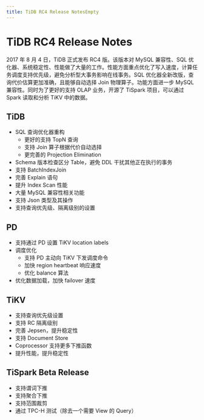 ```yaml
---
title: TiDB RC4 Release NotesEmpty
---
```


# TiDB RC4 Release Notes

2017 年 8 月 4 日，TiDB 正式发布 RC4 版。该版本对 MySQL 兼容性、SQL 优化器、系统稳定性、性能做了大量的工作。性能方面重点优化了写入速度，计算任务调度支持优先级，避免分析型大事务影响在线事务。SQL 优化器全新改版，查询代价估算更加准确，且能够自动选择 Join 物理算子。功能方面进一步 MySQL 兼容性。同时为了更好的支持 OLAP 业务，开源了 TiSpark 项目，可以通过 Spark 读取和分析 TiKV 中的数据。

## TiDB

+ SQL 查询优化器重构
    - 更好的支持 TopN 查询
    - 支持 Join 算子根据代价自动选择
    - 更完善的 Projection Elimination
+ Schema 版本检查区分 Table，避免 DDL 干扰其他正在执行的事务
+ 支持 BatchIndexJoin
+ 完善 Explain 语句
+ 提升 Index Scan 性能
+ 大量 MySQL 兼容性相关功能
+ 支持 Json 类型及其操作
+ 支持查询优先级、隔离级别的设置

## PD

+ 支持通过 PD 设置 TiKV location labels
+ 调度优化
    - 支持 PD 主动向 TiKV 下发调度命令
    - 加快 region heartbeat 响应速度
    - 优化 balance 算法
+ 优化数据加载，加快 failover 速度

## TiKV

+ 支持查询优先级设置
+ 支持 RC 隔离级别
+ 完善 Jepsen，提升稳定性
+ 支持 Document Store
+ Coprocessor 支持更多下推函数
+ 提升性能，提升稳定性

## TiSpark Beta Release

+ 支持谓词下推
+ 支持聚合下推
+ 支持范围裁剪
+ 通过 TPC-H 测试（除去一个需要 View 的 Query）

